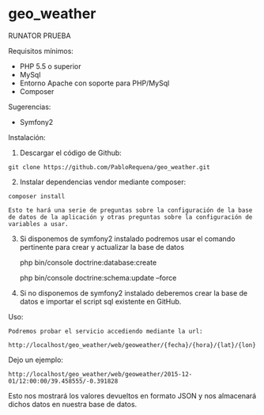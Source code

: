 # geo_weather
RUNATOR PRUEBA

Requisitos mínimos:
-	PHP 5.5 o superior
-	MySql
-	Entorno Apache con soporte para PHP/MySql
-	Composer

Sugerencias:
-	Symfony2 

Instalación:

  1.	Descargar el código de Github:
    
    git clone https://github.com/PabloRequena/geo_weather.git
    
  2.	Instalar dependencias vendor mediante composer:
    
    composer install
    
    Esto te hará una serie de preguntas sobre la configuración de la base de datos de la aplicación y otras preguntas sobre la configuración de variables a usar.

3.	Si disponemos de symfony2 instalado podremos usar el comando pertinente para crear y actualizar la base de datos
    
    php bin/console doctrine:database:create
    
    php bin/console doctrine:schema:update –force
    
4.	Si no disponemos de symfony2 instalado deberemos crear la base de datos e importar el script sql existente en GitHub.

Uso:

	Podremos probar el servicio accediendo mediante la url:
    
    http://localhost/geo_weather/web/geoweather/{fecha}/{hora}/{lat}/{lon}

  Dejo un ejemplo:
  
    http://localhost/geo_weather/web/geoweather/2015-12-01/12:00:00/39.458555/-0.391828

  Esto nos mostrará los valores devueltos en formato JSON y nos almacenará dichos datos en nuestra base de datos.

